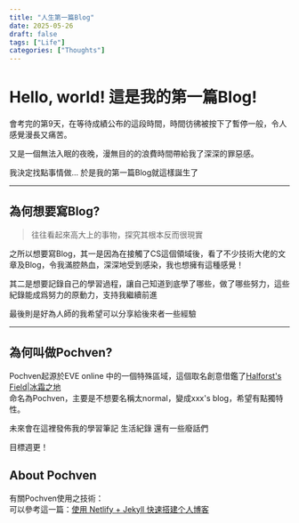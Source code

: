 ```yaml
---
title: "人生第一篇Blog"
date: 2025-05-26
draft: false
tags: ["Life"]
categories: ["Thoughts"]
---
```


# Hello, world! 這是我的第一篇Blog!
會考完的第9天，在等待成績公布的這段時間，時間彷彿被按下了暫停一般，令人感覺漫長又痛苦。  

又是一個無法入眠的夜晚，漫無目的的浪費時間帶給我了深深的罪惡感。  
  
我決定找點事情做...
於是我的第一篇Blog就這樣誕生了  

---

## 為何想要寫Blog?
> 往往看起來高大上的事物，探究其根本反而很現實  

之所以想要寫Blog，其一是因為在接觸了CS這個領域後，看了不少技術大佬的文章及Blog，令我滿腔熱血，深深地受到感染，我也想擁有這種感覺！  

其二是想要記錄自己的學習過程，讓自己知道到底學了哪些，做了哪些努力，這些紀錄能成爲努力的原動力，支持我繼續前進  

最後則是好為人師的我希望可以分享給後來者一些經驗

---

## 為何叫做Pochven?
Pochven起源於EVE online 中的一個特殊區域，這個取名創意借鑑了[Halforst's Field|冰霜之地](https://halfrost.com/)  
命名為Pochven，主要是不想要名稱太normal，變成xxx's blog，希望有點獨特性。  

未來會在這裡發佈我的學習筆記 生活紀錄 還有一些廢話們  

目標週更！  

## About Pochven
有關Pochven使用之技術：  
可以參考這一篇：[使用 Netlify + Jekyll 快速搭建个人博客](https://imageslr.com/2023/jekyll-netlify#static)  
